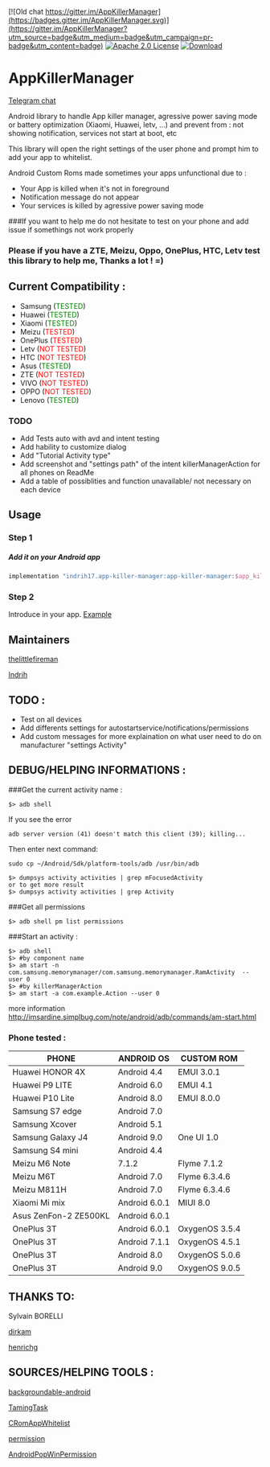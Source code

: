 
[![Old chat https://gitter.im/AppKillerManager](https://badges.gitter.im/AppKillerManager.svg)](https://gitter.im/AppKillerManager?utm_source=badge&utm_medium=badge&utm_campaign=pr-badge&utm_content=badge)
[![Apache 2.0 License](https://img.shields.io/badge/license-Apache%202.0-blue.svg?style=flat)](http://www.apache.org/licenses/LICENSE-2.0.html)
[ ![Download](https://api.bintray.com/packages/indrih17/app-killer-manager/app-killer-manager/images/download.svg?version=0.2.2) ](https://bintray.com/indrih17/app-killer-manager/app-killer-manager/0.2.2/link)
# AppKillerManager

[Telegram chat](https://t.me/AppKillerManager)

Android library to handle App killer manager, agressive power saving mode or battery optimization (Xiaomi, Huawei, letv, ...) and prevent from : not showing notification, services not start at boot, etc

This library will open the right settings of the user phone and prompt him to add your app to whitelist.

Android Custom Roms made sometimes your apps unfunctional due to :

* Your App is killed when it's not in foreground
* Notification message do not appear
* Your services is killed by agressive power saving mode

###If you want to help me do not hesitate to test on your phone and add issue if somethings not work properly

### Please if you have a ZTE, Meizu, Oppo, OnePlus, HTC, Letv test this library to help me, Thanks a lot ! =)

## Current Compatibility :

* Samsung (<span style="color:green">TESTED</span>)
* Huawei (<span style="color:green">TESTED</span>)
* Xiaomi (<span style="color:green">TESTED</span>)
* Meizu (<span style="color:red">TESTED</span>)
* OnePlus (<span style="color:red">TESTED</span>)
* Letv (<span style="color:red">NOT TESTED</span>)
* HTC (<span style="color:red">NOT TESTED</span>)
* Asus (<span style="color:green">TESTED</span>)
* ZTE (<span style="color:red">NOT TESTED</span>)
* VIVO (<span style="color:red">NOT TESTED</span>)
* OPPO (<span style="color:red">NOT TESTED</span>)
* Lenovo (<span style="color:green">TESTED</span>)

### TODO

* Add Tests auto with avd and intent testing
* Add hability to customize dialog
* Add "Tutorial Activity type"
* Add screenshot and "settings path" of the intent killerManagerAction for all phones on ReadMe
* Add a table of possiblities and function unavailable/ not necessary on each device

## Usage
### Step 1

##### Add it on your Android app

```groovy
implementation "indrih17.app-killer-manager:app-killer-manager:$app_killer_version"
```

### Step 2

Introduce in your app. [Example](https://github.com/indrih17/AppKillerManager/blob/master/app/src/main/kotlin/com/thelittlefireman/appkillermanager_example/MainActivity.kt)

## Maintainers
[thelittlefireman](https://github.com/thelittlefireman)

[Indrih](https://github.com/indrih17)

## TODO :
  - Test on all devices
  - Add differents settings for autostartservice/notifications/permissions
  - Add custom messages for more explaination on what user need to do on manufacturer "settings Activity"
## DEBUG/HELPING INFORMATIONS :

###Get the current activity name :

```shell
$> adb shell
```

If you see the error 
```shell
adb server version (41) doesn't match this client (39); killing...
```

Then enter next command: 
```shell
sudo cp ~/Android/Sdk/platform-tools/adb /usr/bin/adb
```

```shell
$> dumpsys activity activities | grep mFocusedActivity
or to get more result
$> dumpsys activity activities | grep Activity
```

###Get all permissions
```shell
$> adb shell pm list permissions
```

###Start an activity :

```shell
$> adb shell
$> #by component name
$> am start -n com.samsung.memorymanager/com.samsung.memorymanager.RamActivity  --user 0
$> #by killerManagerAction
$> am start -a com.example.Action --user 0
```
more information http://imsardine.simplbug.com/note/android/adb/commands/am-start.html

### Phone tested :

PHONE | ANDROID OS | CUSTOM ROM
--- | --- | --- 
Huawei HONOR 4X | Android 4.4 | EMUI 3.0.1
Huawei P9 LITE | Android 6.0 | EMUI 4.1 
Huawei P10 Lite | Android 8.0 | EMUI 8.0.0
Samsung S7 edge | Android 7.0 |
Samsung Xcover | Android 5.1 |
Samsung Galaxy J4 | Android 9.0 | One UI 1.0
Samsung S4 mini | Android 4.4 |
Meizu M6 Note | 7.1.2 | Flyme 7.1.2
Meizu M6T | Android 7.0 | Flyme 6.3.4.6 
Meizu M811H | Android 7.0 | Flyme 6.3.4.6 
Xiaomi Mi mix | Android 6.0.1 | MIUI 8.0
Asus ZenFon-2 ZE500KL | Android 6.0.1 |
OnePlus 3T | Android 6.0.1 | OxygenOS 3.5.4
OnePlus 3T | Android 7.1.1 | OxygenOS 4.5.1
OnePlus 3T | Android 8.0 | OxygenOS 5.0.6
OnePlus 3T | Android 9.0 | OxygenOS 9.0.5

## THANKS TO:
Sylvain BORELLI

[dirkam](https://github.com/dirkam)

[henrichg](https://github.com/henrichg)

## SOURCES/HELPING TOOLS :
[backgroundable-android](https://github.com/dirkam/backgroundable-android)

[TamingTask](https://github.com/YougaKing/TamingTask)

[CRomAppWhitelist](https://github.com/WanghongLin/CRomAppWhitelist)

[permission](https://github.com/by123/permission)

[AndroidPopWinPermission](https://programtalk.com/vs/?source=AndroidPopWinPermission/permssion/src/main/java/io/github/bunnbylue/permssion/)